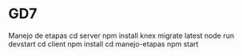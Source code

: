# GD7
Manejo de etapas
cd server
npm install
knex migrate latest
node run devstart
cd client
npm install
cd manejo-etapas
npm start
